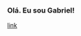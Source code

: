 ### Olá. Eu sou Gabriel!

[link](https://github-readme-stats.vercel.app/api?username={gabriel-cavalcante-de-jesus-oliveira})
